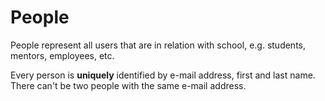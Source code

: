 # People

People represent all users that are in relation with school, e.g. students,
mentors, employees, etc.

Every person is **uniquely** identified by e-mail address, first and last name.
There can't be two people with the same e-mail address.